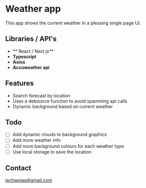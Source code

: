 # Weather app

This app shows the current weather in a pleasing single page UI.

## Libraries / API's

- ** React / Next.js** 
- **Typescript**
- **Axios**  
- **Accuweather api**

## Features

- Search forecast by location
- Uses a debounce function to avoid spamming api calls
- Dynamic background based on current weather

## Todo
- [ ] Add dynamic clouds to background graphics
- [ ] Add more weather info
- [ ] Add more background colours for each weather type
- [ ] Use local storage to save the location

## Contact

lechwojas@gmail.com
